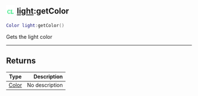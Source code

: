 ## <img src="../../.gitbook/assets/client.png" width="24" height=24 /> [light](https://iaswiki.rawr.dev/readme/light):getColor

```lua
Color light:getColor()
```

Gets the light color

------
## Returns

| Type   | Description |
| ------ | ----------: |
| [Color](https://iaswiki.rawr.dev/readme/color) | No description |

